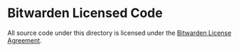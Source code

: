 # Bitwarden Licensed Code

All source code under this directory is licensed under the [Bitwarden License Agreement](../LICENSE.txt).
